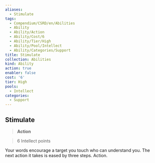 ```yaml
---
aliases:
  - Stimulate
tags:
  - Compendium/CSRD/en/Abilities
  - Ability
  - Ability/Action
  - Ability/Cost/6
  - Ability/Tier/High
  - Ability/Pool/Intellect
  - Ability/Categories/Support
title: Stimulate
collection: Abilities
kind: Ability
action: true
enabler: false
cost: '6'
tier: High
pools:
  - Intellect
categories:
  - Support
---
```

## Stimulate    
>**Action**    
>6 Intellect points  
    
Your words encourage a target you touch who can understand you. The next action it takes is eased by three steps. Action.
